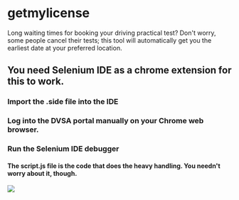 # getmylicense
Long waiting times for booking your driving practical test? Don't worry, some people cancel their tests;  this tool will automatically get you the earliest date at your preferred location.


<h2>You need Selenium IDE as a chrome extension for this to work.</h2>
<h3>Import the .side file into the IDE</h3>
<h3>Log into the DVSA portal manually on your Chrome web browser.</h3>
<h3>Run the Selenium IDE debugger</h3>

<h4>The script.js file is the code that does the heavy handling. You needn't worry about it, though.</h4>
<img src="https://media0.giphy.com/media/88PtFHTeDX52zh4a98/giphy.gif?cid=790b76110b37b12890f97561ae80f9aea3b8e45eccda4a1b&rid=giphy.gif&ct=g">
